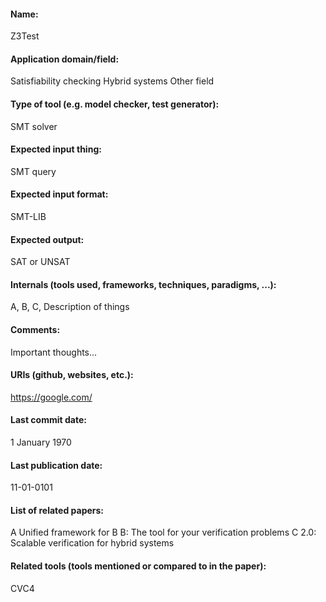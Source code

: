 #### Name:
Z3Test

#### Application domain/field:
Satisfiability checking
Hybrid systems
Other field

#### Type of tool (e.g. model checker, test generator): 
SMT solver

#### Expected input thing:
SMT query

#### Expected input format:
SMT-LIB

#### Expected output:
SAT or UNSAT

#### Internals (tools used, frameworks, techniques, paradigms, ...):
A, B, C, Description of things

#### Comments:
Important thoughts...

#### URIs (github, websites, etc.):
https://google.com/

#### Last commit date:
1 January 1970

#### Last publication date:
11-01-0101

#### List of related papers:
A Unified framework for B
B: The tool for your verification problems
C 2.0: Scalable verification for hybrid systems

#### Related tools (tools mentioned or compared to in the paper):
CVC4
